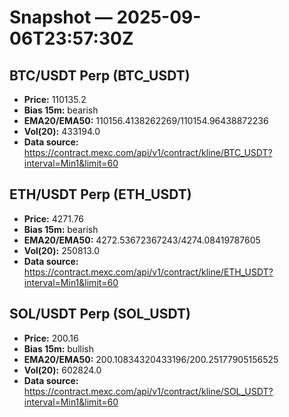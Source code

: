 # Snapshot — 2025-09-06T23:57:30Z

## BTC/USDT Perp (BTC_USDT)
- **Price:** 110135.2
- **Bias 15m:** bearish
- **EMA20/EMA50:** 110156.4138262269/110154.96438872236
- **Vol(20):** 433194.0
- **Data source:** https://contract.mexc.com/api/v1/contract/kline/BTC_USDT?interval=Min1&limit=60

## ETH/USDT Perp (ETH_USDT)
- **Price:** 4271.76
- **Bias 15m:** bearish
- **EMA20/EMA50:** 4272.53672367243/4274.08419787605
- **Vol(20):** 250813.0
- **Data source:** https://contract.mexc.com/api/v1/contract/kline/ETH_USDT?interval=Min1&limit=60

## SOL/USDT Perp (SOL_USDT)
- **Price:** 200.16
- **Bias 15m:** bullish
- **EMA20/EMA50:** 200.10834320433196/200.25177905156525
- **Vol(20):** 602824.0
- **Data source:** https://contract.mexc.com/api/v1/contract/kline/SOL_USDT?interval=Min1&limit=60

